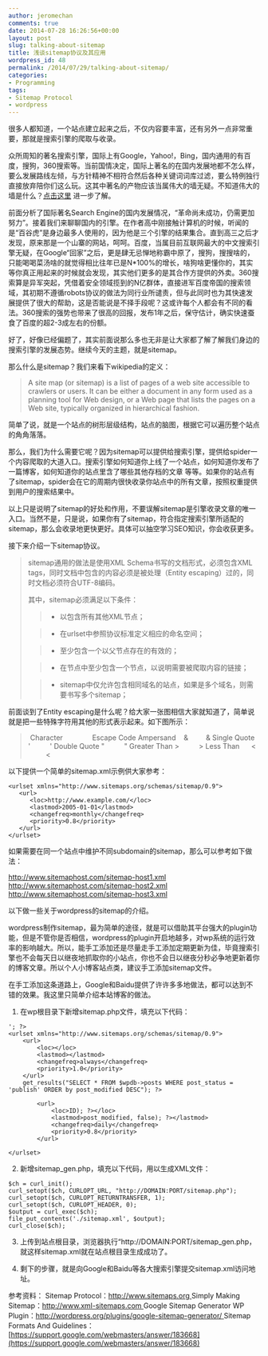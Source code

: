 ```yaml
---
author: jeromechan
comments: true
date: 2014-07-28 16:26:56+00:00
layout: post
slug: talking-about-sitemap
title: 浅谈sitemap协议及其应用
wordpress_id: 48
permalink: /2014/07/29/talking-about-sitemap/
categories:
- Programming
tags:
- Sitemap Protocol
- wordpress
---
```


很多人都知道，一个站点建立起来之后，不仅内容要丰富，还有另外一点非常重要，那就是搜索引擎的爬取与收录。

众所周知的著名搜索引擎，国际上有Google，Yahoo!，Bing，国内通用的有百度，搜狗，360搜索等。当前国情决定，国际上著名的在国内发展地都不怎么样，要么发展路线左倾，与方针精神不相符合然后各种关键词词库过滤，要么特例独行直接放弃陪你们这么玩。这其中著名的产物应该当属伟大的墙无疑。不知道伟大的墙是什么？[点击这里](http://baike.baidu.com/link?url=K8sYMHBU2GewuCXIkD6YbhymvsQCMWKb-BNs5iZoiYAbpOV4LWR64iwKC_K_Ed7PYBF-G3Vp34j60USGwduISOOnFzFhxVNQ619NE_4GLAS) 进一步了解。

前面分析了国际著名Search Engine的国内发展情况，“革命尚未成功，仍需更加努力”。接着我们来聊聊国内的引擎。在作者高中刚接触计算机的时候，听闻的是“百谷虎”是身边最多人使用的，因为他是三个引擎的结果集合。直到高三之后才发现，原来那是一个山寨的网站，呵呵。百度，当属目前互联网最大的中文搜索引擎无疑，在Google“回家”之后，更是肆无忌惮地称霸中原了，搜狗，搜搜啥的，只能喝喝菜汤啥的就觉得相比往年已是N*100%的增长，啥狗啥更懂你的，其实等你真正用起来的时候就会发现，其实他们更多的是其合作方提供的外卖。360搜索算是异军突起，凭借着安全领域揽到的N亿群体，直接进军百度帝国的搜索领域，其初期不遵循robots协议的做法为同行业所谴责，但与此同时也为其快速发展提供了很大的帮助，这是否能说是不择手段呢？这或许每个人都会有不同的看法。360搜索的强势也带来了很高的回报，发布1年之后，保守估计，确实快速蚕食了百度的超2-3成左右的份额。

好了，好像已经偏题了，其实前面说那么多也无非是让大家都了解了解我们身边的搜索引擎的发展态势。继续今天的主题，就是sitemap。

那么什么是sitemap？我们来看下wikipedia的定义：


<blockquote>A site map (or sitemap) is a list of pages of a web site accessible to crawlers or users. It can be either a document in any form used as a planning tool for Web design, or a Web page that lists the pages on a Web site, typically organized in hierarchical fashion.</blockquote>


简单了说，就是一个站点的树形层级结构，站点的脑图，根据它可以遍历整个站点的角角落落。

那么，我们为什么需要它呢？因为sitemap可以提供给搜索引擎，提供给spider一个内容爬取的大道入口。搜索引擎如何知道你上线了一个站点，如何知道你发布了一篇博客，如何知道你的站点里含了哪些其他存档的文章 等等。如果你的站点有了sitemap，spider会在它的周期内很快收录你站点中的所有文章，按照权重提供到用户的搜索结果中。

以上只是说明了sitemap的好处和作用，不要误解sitemap是引擎收录文章的唯一入口。当然不是，只是说，如果你有了sitemap，符合指定搜索引擎所适配的sitemap，那么会收录地更快更好。具体可以抽空学习SEO知识，你会收获更多。

接下来介绍一下sitemap协议。


<blockquote>sitemap通用的做法是使用XML Schema书写的文档形式，必须包含XML tags，同时文档中包含的内容必须是被处理（Entity escaping）过的，同时文档必须符合UTF-8编码。

其中，sitemap必须满足以下条件：

> 
> 
	
>   * 以<urlset></urlset>包含所有其他XML节点；
> 
	
>   * 在urlset中参照协议标准定义相应的命名空间；
> 
	
>   * 至少包含一个以父节点存在的有效的<url>；
> 
	
>   * 在<url>节点中至少包含一个<loc>节点，以说明需要被爬取内容的链接；
> 
	
>   * sitemap中仅允许包含相同域名的站点，如果是多个域名，则需要书写多个sitemap；
> 

</blockquote>


前面谈到了Entity escaping是什么呢？给大家一张图相信大家就知道了，简单说就是把一些特殊字符用其他的形式表示起来。如下图所示：


<blockquote> Character               Escape Code
Ampersand    &         &amp;
Single Quote   '          &apos;
Double Quote "          &quot;
Greater Than >          &gt;
Less Than      <          &lt;</blockquote>


以下提供一个简单的sitemap.xml示例供大家参考：

    
    
    
    <urlset xmlns="http://www.sitemaps.org/schemas/sitemap/0.9">
       <url>
          <loc>http://www.example.com/</loc>
          <lastmod>2005-01-01</lastmod>
          <changefreq>monthly</changefreq>
          <priority>0.8</priority>
       </url>
    </urlset> 
    


如果需要在同一个站点中维护不同subdomain的sitemap，那么可以参考如下做法：

http://www.sitemaphost.com/sitemap-host1.xml
http://www.sitemaphost.com/sitemap-host2.xml
http://www.sitemaphost.com/sitemap-host3.xml

以下做一些关于wordpress的sitemap的介绍。

wordpress制作sitemap，最为简单的途径，就是可以借助其平台强大的plugin功能，但是不管你是否相信，wordpress的plugin开启地越多，对wp系统的运行效率的影响越大。所以，能手工添加还是尽量走手工添加定期更新为佳，毕竟搜索引擎也不会每天日以继夜地抓取你的小站点，你也不会日以继夜分秒必争地更新着你的博客文章。所以个人小博客站点类，建议手工添加sitemap文件。

在手工添加这条道路上，Google和Baidu提供了许许多多地做法，都可以达到不错的效果。我这里只简单介绍本站博客的做法。



	
  1. 在wp根目录下新增sitemap.php文件，填充以下代码：

    
    
    
    '; ?>
    <urlset xmlns="http://www.sitemaps.org/schemas/sitemap/0.9">
        <url>
            <loc></loc>
            <lastmod></lastmod>
            <changefreq>always</changefreq>
            <priority>1.0</priority>
        </url>
        get_results("SELECT * FROM $wpdb->posts WHERE post_status = 'publish' ORDER by post_modified DESC"); ?>
        
            <url>
                <loc>ID); ?></loc>
                <lastmod>post_modified, false); ?></lastmod>
                <changefreq>daily</changefreq>
                <priority>0.8</priority>
            </url>
        
    </urlset>
    




	
  2. 新增sitemap_gen.php，填充以下代码，用以生成XML文件：

    
    $ch = curl_init();
    curl_setopt($ch, CURLOPT_URL, "http://DOMAIN:PORT/sitemap.php");
    curl_setopt($ch, CURLOPT_RETURNTRANSFER, 1);
    curl_setopt($ch, CURLOPT_HEADER, 0);
    $output = curl_exec($ch);
    file_put_contents('./sitemap.xml', $output);
    curl_close($ch);
    




	
  3. 上传到站点根目录，浏览器执行“http://DOMAIN:PORT/sitemap_gen.php，就这样sitemap.xml就在站点根目录生成成功了。

	
  4. 剩下的步骤，就是向Google和Baidu等各大搜索引擎提交sitemap.xml访问地址。


参考资料：
Sitemap Protocol：[http://www.sitemaps.org
](http://www.sitemaps.org%20)Simply Making Sitemap：[http://www.xml-sitemaps.com
](http://www.xml-sitemaps.com)Google Sitemap Generator WP Plugin：[http://wordpress.org/plugins/google-sitemap-generator/
](http://wordpress.org/plugins/google-sitemap-generator/)Sitemap Formats And Guidelines：[https://support.google.com/webmasters/answer/183668](https://support.google.com/webmasters/answer/183668)

